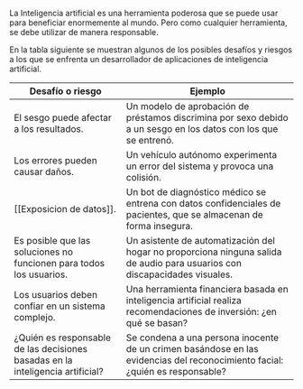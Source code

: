 La Inteligencia artificial es una herramienta poderosa que se puede usar para beneficiar enormemente al mundo. Pero como cualquier herramienta, se debe utilizar de manera responsable.

En la tabla siguiente se muestran algunos de los posibles desafíos y riesgos a los que se enfrenta un desarrollador de aplicaciones de inteligencia artificial.

|Desafío o riesgo|Ejemplo|
|---|---|
|El sesgo puede afectar a los resultados.|Un modelo de aprobación de préstamos discrimina por sexo debido a un sesgo en los datos con los que se entrenó.|
|Los errores pueden causar daños.|Un vehículo autónomo experimenta un error del sistema y provoca una colisión.|
|[[Exposicion de datos]].|Un bot de diagnóstico médico se entrena con datos confidenciales de pacientes, que se almacenan de forma insegura.|
|Es posible que las soluciones no funcionen para todos los usuarios.|Un asistente de automatización del hogar no proporciona ninguna salida de audio para usuarios con discapacidades visuales.|
|Los usuarios deben confiar en un sistema complejo.|Una herramienta financiera basada en inteligencia artificial realiza recomendaciones de inversión: ¿en qué se basan?|
|¿Quién es responsable de las decisiones basadas en la inteligencia artificial?|Se condena a una persona inocente de un crimen basándose en las evidencias del reconocimiento facial: ¿quién es responsable?|